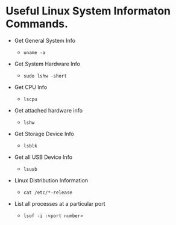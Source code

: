 # Useful Linux System Informaton Commands.

- Get General System Info
    - `uname -a`

- Get System Hardware Info
    - `sudo lshw -short`

- Get CPU Info
    - `lscpu`

- Get attached hardware info
    - `lshw`

- Get Storage Device Info
    - `lsblk`

- Get all USB Device Info
    - `lsusb`

- Linux Distribution Information
    - `cat /etc/*-release`

- List all processes at a particular port
    - `lsof -i :<port number>`